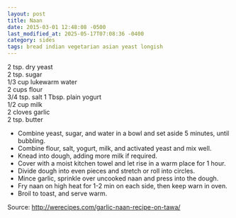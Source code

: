 ```yaml
---
layout: post
title: Naan
date: 2015-03-01 12:48:08 -0500
last_modified_at: 2025-05-17T07:08:36 -0400
category: sides
tags: bread indian vegetarian asian yeast longish
---
```

2 tsp. dry yeast  
2 tsp. sugar  
1/3 cup lukewarm water  
2 cups flour  
3/4 tsp. salt
1 Tbsp. plain yogurt  
1/2 cup milk  
2 cloves garlic  
2 tsp. butter  

* Combine yeast, sugar, and water in a bowl and set aside 5 minutes, until bubbling.
* Combine flour, salt, yogurt, milk, and activated yeast and mix well.
* Knead into dough, adding more milk if required.
* Cover with a moist kitchen towel and let rise in a warm place for 1 hour.
* Divide dough into even pieces and stretch or roll into circles.
* Mince garlic, sprinkle over uncooked naan and press into the dough.
* Fry naan on high heat for 1-2 min on each side, then keep warn in oven.
* Broil to toast, and serve warm.

Source: <http://werecipes.com/garlic-naan-recipe-on-tawa/>
